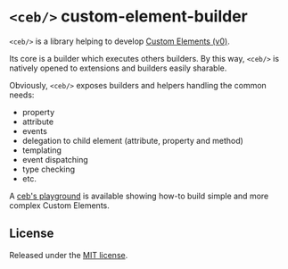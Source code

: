 # `<ceb/>` custom-element-builder

`<ceb/>` is a library helping to develop [Custom Elements (v0)].

Its core is a builder which executes others builders.
By this way, `<ceb/>` is natively opened to extensions and builders easily sharable. 

Obviously, `<ceb/>` exposes builders and helpers handling the common needs:

- property
- attribute
- events
- delegation to child element (attribute, property and method)
- templating
- event dispatching
- type checking
- etc.

A [ceb's playground] is available showing how-to build simple and more complex Custom Elements. 

## License

Released under the [MIT license].

[Custom Elements (v0)]: https://www.w3.org/TR/2016/WD-custom-elements-20160226
[ceb's playground]: http://tmorin.github.io/ceb/live
[MIT license]: http://opensource.org/licenses/MIT
